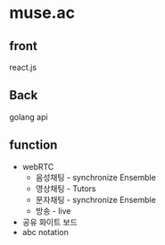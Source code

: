 # muse.ac
## front 
react.js 
## Back
golang api
## function
* webRTC
  * 음성채팅 - synchronize Ensemble
  * 영상채팅 - Tutors
  * 문자채팅 - synchronize Ensemble
  * 방송    - live
* 공유 화이트 보드 
* abc notation

